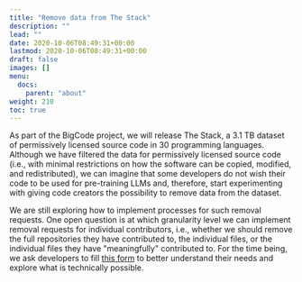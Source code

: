 ```yaml
---
title: "Remove data from The Stack"
description: ""
lead: ""
date: 2020-10-06T08:49:31+00:00
lastmod: 2020-10-06T08:49:31+00:00
draft: false
images: []
menu:
  docs:
    parent: "about"
weight: 210
toc: true
---
```


As part of the BigCode project, we will release The Stack, a 3.1 TB dataset of permissively licensed source code in 30 programming languages. Although we have filtered the data for permissively licensed source code (i.e., with minimal restrictions on how the software can be copied, modified, and redistributed), we can imagine that some developers do not wish their code to be used for pre-training LLMs and, therefore, start experimenting with giving code creators the possibility to remove data from the dataset.  

We are still exploring how to implement processes for such removal requests. One open question is at which granularity level we can implement removal requests for individual contributors, i.e., whether we should remove the full repositories they have contributed to, the individual files, or the individual files they have "meaningfully" contributed to. For the time being, we ask developers to fill [this form](https://forms.gle/6o2A6h3YcAuGYxtm7) to better understand their needs and explore what is technically possible. 



